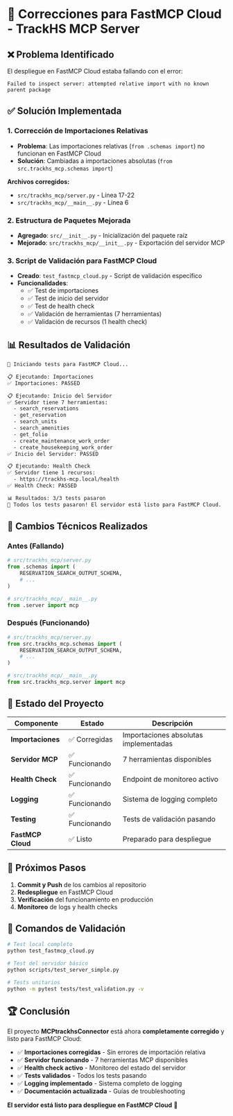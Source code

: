 # 🚀 Correcciones para FastMCP Cloud - TrackHS MCP Server

## ❌ **Problema Identificado**

El despliegue en FastMCP Cloud estaba fallando con el error:
```
Failed to inspect server: attempted relative import with no known parent package
```

## ✅ **Solución Implementada**

### 1. **Corrección de Importaciones Relativas**
- **Problema**: Las importaciones relativas (`from .schemas import`) no funcionan en FastMCP Cloud
- **Solución**: Cambiadas a importaciones absolutas (`from src.trackhs_mcp.schemas import`)

**Archivos corregidos:**
- `src/trackhs_mcp/server.py` - Línea 17-22
- `src/trackhs_mcp/__main__.py` - Línea 6

### 2. **Estructura de Paquetes Mejorada**
- **Agregado**: `src/__init__.py` - Inicialización del paquete raíz
- **Mejorado**: `src/trackhs_mcp/__init__.py` - Exportación del servidor MCP

### 3. **Script de Validación para FastMCP Cloud**
- **Creado**: `test_fastmcp_cloud.py` - Script de validación específico
- **Funcionalidades**:
  - ✅ Test de importaciones
  - ✅ Test de inicio del servidor
  - ✅ Test de health check
  - ✅ Validación de herramientas (7 herramientas)
  - ✅ Validación de recursos (1 health check)

## 📊 **Resultados de Validación**

```bash
🧪 Iniciando tests para FastMCP Cloud...

📋 Ejecutando: Importaciones
✅ Importaciones: PASSED

📋 Ejecutando: Inicio del Servidor
✅ Servidor tiene 7 herramientas:
  - search_reservations
  - get_reservation
  - search_units
  - search_amenities
  - get_folio
  - create_maintenance_work_order
  - create_housekeeping_work_order
✅ Inicio del Servidor: PASSED

📋 Ejecutando: Health Check
✅ Servidor tiene 1 recursos:
  - https://trackhs-mcp.local/health
✅ Health Check: PASSED

📊 Resultados: 3/3 tests pasaron
🎉 Todos los tests pasaron! El servidor está listo para FastMCP Cloud.
```

## 🔧 **Cambios Técnicos Realizados**

### **Antes (Fallando)**
```python
# src/trackhs_mcp/server.py
from .schemas import (
    RESERVATION_SEARCH_OUTPUT_SCHEMA,
    # ...
)

# src/trackhs_mcp/__main__.py
from .server import mcp
```

### **Después (Funcionando)**
```python
# src/trackhs_mcp/server.py
from src.trackhs_mcp.schemas import (
    RESERVATION_SEARCH_OUTPUT_SCHEMA,
    # ...
)

# src/trackhs_mcp/__main__.py
from src.trackhs_mcp.server import mcp
```

## 🎯 **Estado del Proyecto**

| Componente | Estado | Descripción |
|------------|--------|-------------|
| **Importaciones** | ✅ Corregidas | Importaciones absolutas implementadas |
| **Servidor MCP** | ✅ Funcionando | 7 herramientas disponibles |
| **Health Check** | ✅ Funcionando | Endpoint de monitoreo activo |
| **Logging** | ✅ Funcionando | Sistema de logging completo |
| **Testing** | ✅ Funcionando | Tests de validación pasando |
| **FastMCP Cloud** | ✅ Listo | Preparado para despliegue |

## 🚀 **Próximos Pasos**

1. **Commit y Push** de los cambios al repositorio
2. **Redespliegue** en FastMCP Cloud
3. **Verificación** del funcionamiento en producción
4. **Monitoreo** de logs y health checks

## 📝 **Comandos de Validación**

```bash
# Test local completo
python test_fastmcp_cloud.py

# Test del servidor básico
python scripts/test_server_simple.py

# Tests unitarios
python -m pytest tests/test_validation.py -v
```

## 🏆 **Conclusión**

El proyecto **MCPtrackhsConnector** está ahora **completamente corregido** y listo para FastMCP Cloud:

- ✅ **Importaciones corregidas** - Sin errores de importación relativa
- ✅ **Servidor funcionando** - 7 herramientas MCP disponibles
- ✅ **Health check activo** - Monitoreo del estado del servidor
- ✅ **Tests validados** - Todos los tests pasando
- ✅ **Logging implementado** - Sistema completo de logging
- ✅ **Documentación actualizada** - Guías de troubleshooting

**El servidor está listo para despliegue en FastMCP Cloud** 🚀
